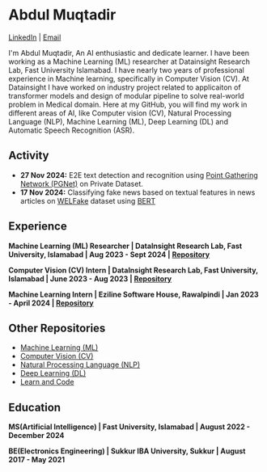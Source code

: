 # Abdul Muqtadir


[LinkedIn](https://www.linkedin.com/in/abdul-muqtadir-0bab81170/) | [Email](mailto:amuqtadirch@gmail.com)

I'm Abdul Muqtadir, An AI enthusiastic and dedicate learner. I have been working as a Machine Learning (ML) researcher at Datainsight Research Lab, Fast University Islamabad. I have nearly two years of professional experience in Machine learning, specifically in Computer Vision (CV). At Datainsight I have worked on industry project related to applicaiton of transformer models and design of modular pipeline to solve real-world problem in Medical domain. Here at my GitHub, you will find my work in different areas of AI, like Computer vision (CV), Natural Processing Language (NLP), Machine Learning (ML), Deep Learning (DL) and Automatic Speech Recognition (ASR).

## Activity
- **27 Nov 2024:** E2E text detection and recognition using [Point Gathering Network (PGNet)](https://doi.org/10.48550/arXiv.2104.05458) on Private Dataset.
- **17 Nov 2024:** Classifying fake news based on textual features in news articles on [WELFake](https://doi.org/10.1109/TCSS.2021.3068519) dataset using [BERT](https://doi.org/10.48550/arXiv.1810.04805)

## Experience
**Machine Learning (ML) Researcher | DataInsight Research Lab, Fast University, Islamabad | Aug 2023 - Sept 2024 | [Repository](https://github.com/naeembuitms/Digitizing-Prescriptions/tree/main)**

**Computer Vision (CV) Intern | DataInsight Research Lab, Fast University, Islamabad | June 2023 - Aug 2023 | [Repository](https://github.com/AbdulDD/CV-Datainsight)**

**Machine Learning Intern | Eziline Software House, Rawalpindi | Jan 2023 - April 2024 | [Repository](https://github.com/AbdulDD/MLI-Eziline-SH/tree/main)**


## Other Repositories

- [Machine Learning (ML)](https://github.com/AbdulDD/Machine-Learning-portfolio)
- [Computer Vision (CV)](https://github.com/AbdulDD/Computer-Vision)
- [Natural Processing Language (NLP)](https://github.com/AbdulDD/NLP_Portfolio)
- [Deep Learning (DL)](https://github.com/AbdulDD/Deep-Learning-Portfolio)
- [Learn and Code](https://github.com/AbdulDD/Learn-Pytorch)


## Education
**MS(Artificial Intelligence) | Fast University, Islamabad | August 2022 - December 2024**

**BE(Electronics Engineering) | Sukkur IBA University, Sukkur | August 2017 - May 2021**

